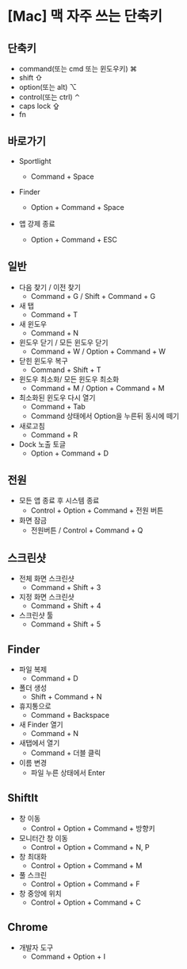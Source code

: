 # [Mac] 맥 자주 쓰는 단축키



## 단축키

* command(또는 cmd 또는 윈도우키) ⌘
* shift ⇧
* option(또는 alt) ⌥
* control(또는 ctrl) ⌃
* caps lock ⇪
* fn



## 바로가기

* Sportlight
  * Command + Space

* Finder
  * Option + Command + Space
* 앱 강제 종료
  * Option + Command + ESC



## 일반

* 다음 찾기 / 이전 찾기
  * Command + G / Shift + Command + G
* 새 탭
  * Command + T
* 새 윈도우
  * Command + N
* 윈도우 닫기 / 모든 윈도우 닫기
  * Command + W / Option + Command + W
* 닫힌 윈도우 복구
  * Command + Shift + T
* 윈도우 최소화/ 모든 윈도우 최소화
  * Command + M / Option + Command + M
* 최소화된 윈도우 다시 열기
  * Command + Tab
  * Command 상태에서 Option을 누른뒤 동시에 떼기 
* 새로고침
  * Command + R
* Dock 노출 토글
  * Option + Command + D



## 전원

* 모든 앱 종료 후 시스템 종료
  * Control + Option + Command + 전원 버튼
* 화면 잠금
  * 전원버튼 / Control + Command + Q



## 스크린샷

* 전체 화면 스크린샷
  * Command + Shift + 3
* 지정 화면 스크린샷
  * Command + Shift + 4
* 스크린샷 툴
  * Command + Shift + 5



## Finder

* 파일 복제
  * Command + D
* 폴더 생성
  * Shift + Command + N
* 휴지통으로
  * Command + Backspace
* 새 Finder 열기
  * Command + N
* 새탭에서 열기
  * Command + 더블 클릭
* 이름 변경
  * 파일 누른 상태에서 Enter



## ShiftIt

* 창 이동
  * Control + Option + Command + 방향키
* 모니터간 창 이동
  * Control + Option + Command + N, P
* 창 최대화
  * Control + Option + Command + M
* 풀 스크린
  * Control + Option + Command + F
* 창 중앙에 위치
  * Control + Option + Command + C



## Chrome

* 개발자 도구
  * Command + Option + I

